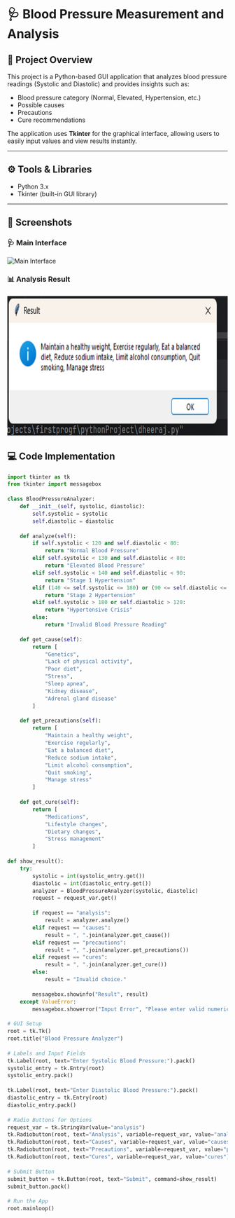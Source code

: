 # 🩺 Blood Pressure Measurement and Analysis

## 📘 Project Overview
This project is a Python-based GUI application that analyzes blood pressure readings (Systolic and Diastolic) and provides insights such as:
- Blood pressure category (Normal, Elevated, Hypertension, etc.)
- Possible causes
- Precautions
- Cure recommendations

The application uses **Tkinter** for the graphical interface, allowing users to easily input values and view results instantly.

---

## ⚙️ Tools & Libraries
- Python 3.x  
- Tkinter (built-in GUI library)

---
## 📸 Screenshots

### 🩺 Main Interface
![Main Interface](screenshot1.png)

### 📊 Analysis Result
![Analysis Result](screenshot2.png)
## 💻 Code Implementation

```python
import tkinter as tk
from tkinter import messagebox

class BloodPressureAnalyzer:
    def __init__(self, systolic, diastolic):
        self.systolic = systolic
        self.diastolic = diastolic

    def analyze(self):
        if self.systolic < 120 and self.diastolic < 80:
            return "Normal Blood Pressure"
        elif self.systolic < 130 and self.diastolic < 80:
            return "Elevated Blood Pressure"
        elif self.systolic < 140 and self.diastolic < 90:
            return "Stage 1 Hypertension"
        elif (140 <= self.systolic <= 180) or (90 <= self.diastolic <= 120):
            return "Stage 2 Hypertension"
        elif self.systolic > 180 or self.diastolic > 120:
            return "Hypertensive Crisis"
        else:
            return "Invalid Blood Pressure Reading"

    def get_cause(self):
        return [
            "Genetics",
            "Lack of physical activity",
            "Poor diet",
            "Stress",
            "Sleep apnea",
            "Kidney disease",
            "Adrenal gland disease"
        ]

    def get_precautions(self):
        return [
            "Maintain a healthy weight",
            "Exercise regularly",
            "Eat a balanced diet",
            "Reduce sodium intake",
            "Limit alcohol consumption",
            "Quit smoking",
            "Manage stress"
        ]

    def get_cure(self):
        return [
            "Medications",
            "Lifestyle changes",
            "Dietary changes",
            "Stress management"
        ]

def show_result():
    try:
        systolic = int(systolic_entry.get())
        diastolic = int(diastolic_entry.get())
        analyzer = BloodPressureAnalyzer(systolic, diastolic)
        request = request_var.get()

        if request == "analysis":
            result = analyzer.analyze()
        elif request == "causes":
            result = ", ".join(analyzer.get_cause())
        elif request == "precautions":
            result = ", ".join(analyzer.get_precautions())
        elif request == "cures":
            result = ", ".join(analyzer.get_cure())
        else:
            result = "Invalid choice."

        messagebox.showinfo("Result", result)
    except ValueError:
        messagebox.showerror("Input Error", "Please enter valid numerical values for blood pressure.")

# GUI Setup
root = tk.Tk()
root.title("Blood Pressure Analyzer")

# Labels and Input Fields
tk.Label(root, text="Enter Systolic Blood Pressure:").pack()
systolic_entry = tk.Entry(root)
systolic_entry.pack()

tk.Label(root, text="Enter Diastolic Blood Pressure:").pack()
diastolic_entry = tk.Entry(root)
diastolic_entry.pack()

# Radio Buttons for Options
request_var = tk.StringVar(value="analysis")
tk.Radiobutton(root, text="Analysis", variable=request_var, value="analysis").pack(anchor=tk.W)
tk.Radiobutton(root, text="Causes", variable=request_var, value="causes").pack(anchor=tk.W)
tk.Radiobutton(root, text="Precautions", variable=request_var, value="precautions").pack(anchor=tk.W)
tk.Radiobutton(root, text="Cures", variable=request_var, value="cures").pack(anchor=tk.W)

# Submit Button
submit_button = tk.Button(root, text="Submit", command=show_result)
submit_button.pack()

# Run the App
root.mainloop()






